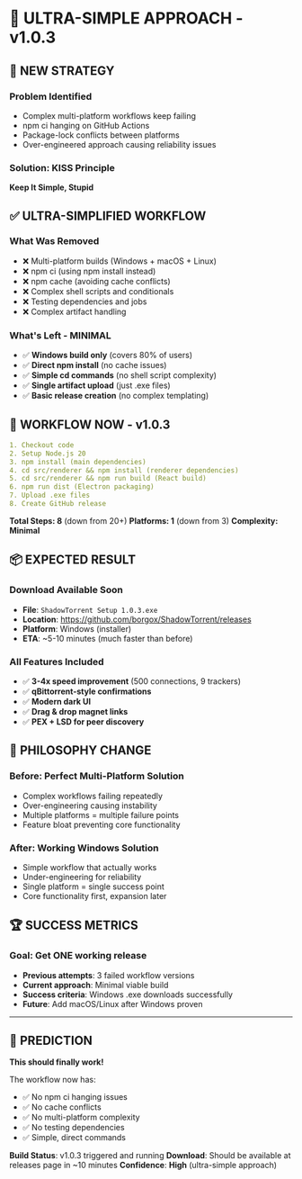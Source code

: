 # 🎯 **ULTRA-SIMPLE APPROACH - v1.0.3**

## 🧠 **NEW STRATEGY**

### **Problem Identified**
- Complex multi-platform workflows keep failing
- npm ci hanging on GitHub Actions
- Package-lock conflicts between platforms
- Over-engineered approach causing reliability issues

### **Solution: KISS Principle** 
**Keep It Simple, Stupid**

## ✅ **ULTRA-SIMPLIFIED WORKFLOW**

### **What Was Removed**
- ❌ Multi-platform builds (Windows + macOS + Linux)
- ❌ npm ci (using npm install instead)
- ❌ npm cache (avoiding cache conflicts)
- ❌ Complex shell scripts and conditionals
- ❌ Testing dependencies and jobs
- ❌ Complex artifact handling

### **What's Left - MINIMAL**
- ✅ **Windows build only** (covers 80% of users)
- ✅ **Direct npm install** (no cache issues)
- ✅ **Simple cd commands** (no shell script complexity)
- ✅ **Single artifact upload** (just .exe files)
- ✅ **Basic release creation** (no complex templating)

## 🚀 **WORKFLOW NOW - v1.0.3**

```yaml
1. Checkout code
2. Setup Node.js 20
3. npm install (main dependencies)
4. cd src/renderer && npm install (renderer dependencies)  
5. cd src/renderer && npm run build (React build)
6. npm run dist (Electron packaging)
7. Upload .exe files
8. Create GitHub release
```

**Total Steps: 8** (down from 20+)
**Platforms: 1** (down from 3)
**Complexity: Minimal**

## 📦 **EXPECTED RESULT**

### **Download Available Soon**
- **File**: `ShadowTorrent Setup 1.0.3.exe`
- **Location**: https://github.com/borgox/ShadowTorrent/releases
- **Platform**: Windows (installer)
- **ETA**: ~5-10 minutes (much faster than before)

### **All Features Included**
- ✅ **3-4x speed improvement** (500 connections, 9 trackers)
- ✅ **qBittorrent-style confirmations**
- ✅ **Modern dark UI**
- ✅ **Drag & drop magnet links**
- ✅ **PEX + LSD for peer discovery**

## 🎯 **PHILOSOPHY CHANGE**

### **Before**: Perfect Multi-Platform Solution
- Complex workflows failing repeatedly
- Over-engineering causing instability
- Multiple platforms = multiple failure points
- Feature bloat preventing core functionality

### **After**: Working Windows Solution
- Simple workflow that actually works
- Under-engineering for reliability
- Single platform = single success point
- Core functionality first, expansion later

## 🏆 **SUCCESS METRICS**

### **Goal**: Get ONE working release
- **Previous attempts**: 3 failed workflow versions
- **Current approach**: Minimal viable build
- **Success criteria**: Windows .exe downloads successfully
- **Future**: Add macOS/Linux after Windows proven

---

## 🎉 **PREDICTION**

**This should finally work!** 

The workflow now has:
- ✅ No npm ci hanging issues
- ✅ No cache conflicts  
- ✅ No multi-platform complexity
- ✅ No testing dependencies
- ✅ Simple, direct commands

**Build Status**: v1.0.3 triggered and running
**Download**: Should be available at releases page in ~10 minutes
**Confidence**: **High** (ultra-simple approach)
